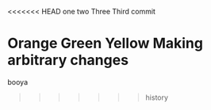 <<<<<<< HEAD
one
two
Three
Third commit

Orange
Green
Yellow
Making arbitrary changes
=======
booya
>>>>>>> history
